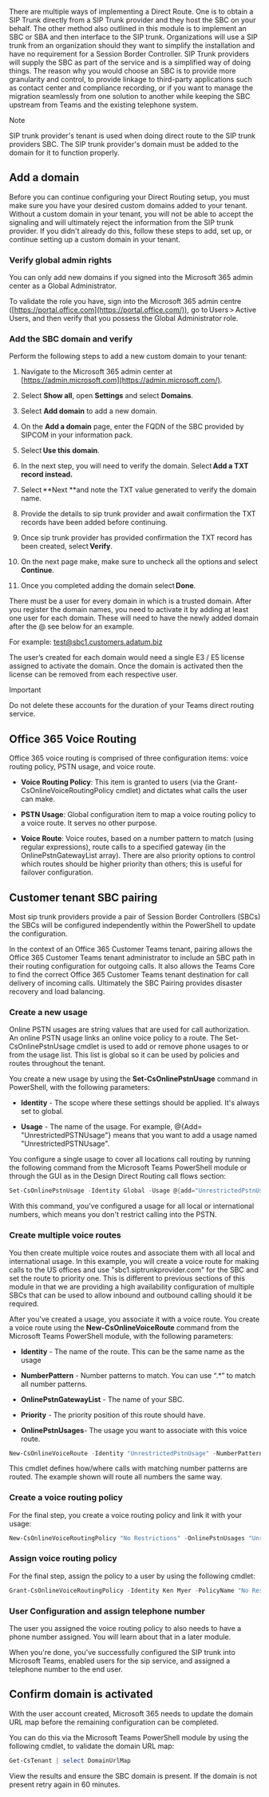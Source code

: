 There are multiple ways of implementing a Direct Route. One is to obtain a SIP Trunk directly from a SIP Trunk provider and they host the SBC on your behalf.  The other method also outlined in this module is to implement an SBC or SBA and then interface to the SIP trunk. Organizations will use a SIP trunk from an organization should they want to simplify the installation and have no requirement for a Session Border Controller. SIP Trunk providers will supply the SBC as part of the service and is a simplified way of doing things. The reason why you would choose an SBC is to provide more granularity and control, to provide linkage to third-party applications such as contact center and compliance recording, or if you want to manage the migration seamlessly from one solution to another while keeping the SBC upstream from Teams and the existing telephone system.

> [!NOTE]
> SIP trunk provider's tenant is used when doing direct route to the SIP trunk providers SBC.  The SIP trunk provider's domain must be added to the domain for it to function properly. 

## Add a domain

Before you can continue configuring your Direct Routing setup, you must make sure you have your desired custom domains added to your tenant. Without a custom domain in your tenant, you will not be able to accept the signaling and will ultimately reject the information from the SIP trunk provider.  If you didn't already do this, follow these steps to add, set up, or continue setting up a custom domain in your tenant.

### Verify global admin rights

You can only add new domains if you signed into the Microsoft 365 admin center as a Global Administrator. 

To validate the role you have, sign into the Microsoft 365 admin centre ([https://portal.office.com](https://portal.office.com/)), go to Users > Active Users, and then verify that you possess the Global Administrator role. 

### Add the SBC domain and verify

Perform the following steps to add a new custom domain to your tenant:
1. Navigate to the Microsoft 365 admin center at [https://admin.microsoft.com](https://admin.microsoft.com/).

1. Select **Show all**, open **Settings** and select **Domains**.

1. Select **Add domain** to add a new domain. 

1. On the **Add a domain** page, enter the FQDN of the SBC provided by SIPCOM in your information pack. 

1. Select **Use this domain**. 

1. In the next step, you will need to verify the domain. Select **Add a TXT record instead.** 

1. Select **Next **and note the TXT value generated to verify the domain name. 

1. Provide the details to sip trunk provider and await confirmation the TXT records have been added before continuing. 

1. Once sip trunk provider has provided confirmation the TXT record has been created, select **Verify**. 

1. On the next page make, make sure to uncheck all the options and select **Continue**. 

1. Once you completed adding the domain select **Done**. 

There must be a user for every domain in which is a trusted domain. After you register the domain names, you need to activate it by adding at least one user for each domain. These will need to have the newly added domain after the @ see below for an example.

For example: [test@sbc1.customers.adatum.biz](mailto:test@sbc1.customers.adatum.biz) 

The user’s created for each domain would need a single E3 / E5 license assigned to activate the domain. Once the domain is activated then the license can be removed from each respective user.

> [!IMPORTANT]
> Do not delete these accounts for the duration of your Teams direct routing service.

## Office 365 Voice Routing

Office 365 voice routing is comprised of three configuration items: voice routing policy, PSTN usage, and voice route.

- **Voice Routing Policy**: This item is granted to users (via the Grant-CsOnlineVoiceRoutingPolicy cmdlet) and dictates what calls the user can make.

- **PSTN Usage**: Global configuration item to map a voice routing policy to a voice route.  It serves no other purpose.

- **Voice Route**: Voice routes, based on a number pattern to match (using regular expressions), route calls to a specified gateway (in the OnlinePstnGatewayList array).  There are also priority options to control which routes should be higher priority than others; this is useful for failover configuration.

## Customer tenant SBC pairing

Most sip trunk providers provide a pair of Session Border Controllers (SBCs) the SBCs will be configured independently within the PowerShell to update the configuration.

In the context of an Office 365 Customer Teams tenant, pairing allows the Office 365 Customer Teams tenant administrator to include an SBC path in their routing configuration for outgoing calls. It also allows the Teams Core to find the correct Office 365 Customer Teams tenant destination for call delivery of incoming calls. Ultimately the SBC Pairing provides disaster recovery and load balancing.

### Create a new usage

Online PSTN usages are string values that are used for call authorization. An online PSTN usage links an online voice policy to a route. The Set-CsOnlinePstnUsage cmdlet is used to add or remove phone usages to or from the usage list. This list is global so it can be used by policies and routes throughout the tenant.

You create a new usage by using the **Set-CsOnlinePstnUsage** command in PowerShell, with the following parameters:

- **Identity** - The scope where these settings should be applied. It's always set to global.

- **Usage** - The name of the usage. For example, @{Add= "UnrestrictedPSTNUsage"} means that you want to add a usage named "UnrestrictedPSTNUsage".

You configure a single usage to cover all locations call routing by running the following command from the Microsoft Teams PowerShell module or through the GUI as in the Design Direct Routing call flows section:

```powershell
Set-CsOnlinePstnUsage -Identity Global -Usage @{add="UnrestrictedPstnUsage"}

```

With this command, you've configured a usage for all local or international numbers, which means you don't restrict calling into the PSTN.

### Create multiple voice routes

You then create multiple voice routes and associate them with all local and international usage. In this example, you will create a voice route for making calls to the US offices and use "sbc1.siptrunkprovider.com" for the SBC and set the route to priority one.  This is different to previous sections of this module in that we are providing a high availability configuration of multiple SBCs that can be used to allow inbound and outbound calling should it be required.

After you've created a usage, you associate it with a voice route. You create a voice route using the **New-CsOnlineVoiceRoute** command from the Microsoft Teams PowerShell module, with the following parameters:

- **Identity** - The name of the route. This can be the same name as the usage

- **NumberPattern** - Number patterns to match. You can use “.*” to match all number patterns.

- **OnlinePstnGatewayList** - The name of your SBC.

- **Priority** - The priority position of this route should have.

- **OnlinePstnUsages**- The usage you want to associate with this voice route.

```powershell
New-CsOnlineVoiceRoute -Identity "UnrestrictedPstnUsage" -NumberPattern ".*" -OnlinePstnGatewayList sbc1.siptrunkprovider.com -OnlinePstnUsages "UnrestrictedPstnUsage"

```

This cmdlet defines how/where calls with matching number patterns are routed. The example shown will route all numbers the same way.

### Create a voice routing policy

For the final step, you create a voice routing policy and link it with your usage:

```powershell
New-CsOnlineVoiceRoutingPolicy "No Restrictions" -OnlinePstnUsages "UnrestrictedPstnUsage"

```

### Assign voice routing policy

For the final step, assign the policy to a user by using the following cmdlet:

```powershell
Grant-CsOnlineVoiceRoutingPolicy -Identity Ken Myer -PolicyName "No Restrictions”

```

### User Configuration and assign telephone number

The user you assigned the voice routing policy to also needs to have a phone number assigned. You will learn about that in a later module.

When you're done, you've successfully configured the SIP trunk into Microsoft Teams, enabled users for the sip service, and assigned a telephone number to the end user.

## Confirm domain is activated

With the user account created, Microsoft 365 needs to update the domain URL map before the remaining configuration can be completed.

You can do this via the Microsoft Teams PowerShell module by using the following cmdlet, to validate the domain URL map:

```powershell
Get-CsTenant | select DomainUrlMap

```

View the results and ensure the SBC domain is present.  If the domain is not present retry again in 60 minutes.

